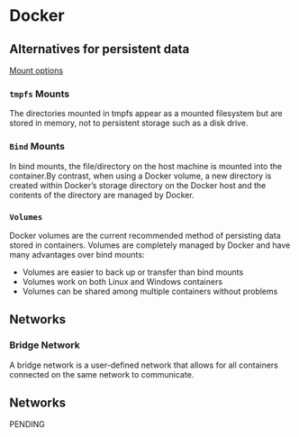 # Docker

## Alternatives for persistent data

[Mount options](types-of-mounts-bind.png)

### `tmpfs` Mounts
The directories mounted in tmpfs appear as
a mounted filesystem but are stored in memory, not to persistent storage
such as a disk drive.


### `Bind` Mounts
In bind mounts, the file/directory on the host machine is mounted into
the container.By contrast, when using a Docker volume, a new directory
is created within Docker’s storage directory on the Docker host and the
contents of the directory are managed by Docker.

### `Volumes`
Docker volumes are the current recommended method of persisting data
stored in containers. Volumes are completely managed by Docker and
have many advantages over bind mounts:

- Volumes are easier to back up or transfer than bind mounts
- Volumes work on both Linux and Windows containers
- Volumes can be shared among multiple containers without problems


## Networks

### Bridge Network

A bridge network is a user-defined network that allows for all containers
connected on the same network to communicate.
## Networks

PENDING
